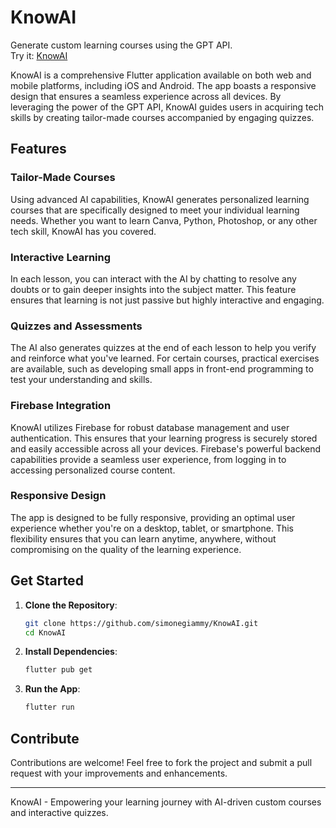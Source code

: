 # KnowAI

Generate custom learning courses using the GPT API.  
Try it: [KnowAI](https://knowai-cf1d4.web.app)

KnowAI is a comprehensive Flutter application available on both web and mobile platforms, including iOS and Android. The app boasts a responsive design that ensures a seamless experience across all devices. By leveraging the power of the GPT API, KnowAI guides users in acquiring tech skills by creating tailor-made courses accompanied by engaging quizzes.

## Features

### Tailor-Made Courses
Using advanced AI capabilities, KnowAI generates personalized learning courses that are specifically designed to meet your individual learning needs. Whether you want to learn Canva, Python, Photoshop, or any other tech skill, KnowAI has you covered.

### Interactive Learning
In each lesson, you can interact with the AI by chatting to resolve any doubts or to gain deeper insights into the subject matter. This feature ensures that learning is not just passive but highly interactive and engaging.

### Quizzes and Assessments
The AI also generates quizzes at the end of each lesson to help you verify and reinforce what you've learned. For certain courses, practical exercises are available, such as developing small apps in front-end programming to test your understanding and skills.

### Firebase Integration
KnowAI utilizes Firebase for robust database management and user authentication. This ensures that your learning progress is securely stored and easily accessible across all your devices. Firebase's powerful backend capabilities provide a seamless user experience, from logging in to accessing personalized course content.

### Responsive Design
The app is designed to be fully responsive, providing an optimal user experience whether you're on a desktop, tablet, or smartphone. This flexibility ensures that you can learn anytime, anywhere, without compromising on the quality of the learning experience.

## Get Started

1. **Clone the Repository**:
   ```bash
   git clone https://github.com/simonegiammy/KnowAI.git
   cd KnowAI
   ```

2. **Install Dependencies**:
   ```bash
   flutter pub get
   ```

3. **Run the App**:
   ```bash
   flutter run
   ```

## Contribute

Contributions are welcome! Feel free to fork the project and submit a pull request with your improvements and enhancements.


---

KnowAI - Empowering your learning journey with AI-driven custom courses and interactive quizzes.
